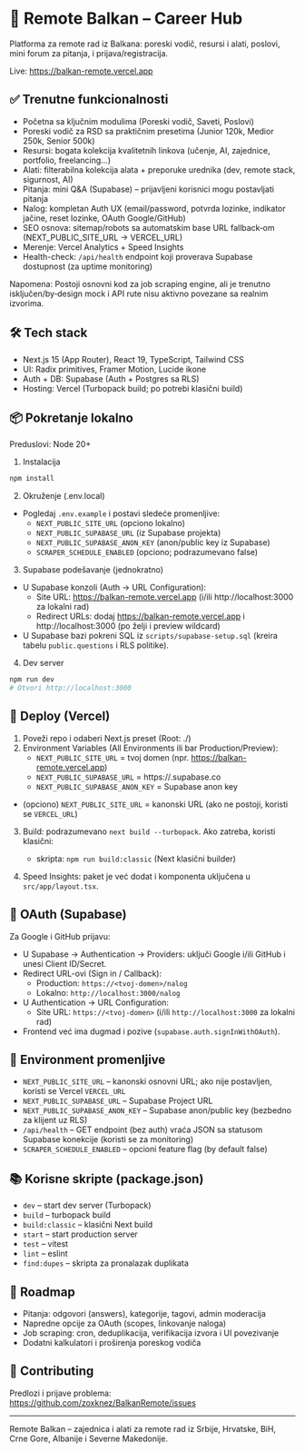 # 🚀 Remote Balkan – Career Hub

Platforma za remote rad iz Balkana: poreski vodič, resursi i alati, poslovi, mini forum za pitanja, i prijava/registracija.

Live: https://balkan-remote.vercel.app

## ✅ Trenutne funkcionalnosti

- Početna sa ključnim modulima (Poreski vodič, Saveti, Poslovi)
- Poreski vodič za RSD sa praktičnim presetima (Junior 120k, Medior 250k, Senior 500k)
- Resursi: bogata kolekcija kvalitetnih linkova (učenje, AI, zajednice, portfolio, freelancing…)
- Alati: filterabilna kolekcija alata + preporuke urednika (dev, remote stack, sigurnost, AI)
- Pitanja: mini Q&A (Supabase) – prijavljeni korisnici mogu postavljati pitanja
- Nalog: kompletan Auth UX (email/password, potvrda lozinke, indikator jačine, reset lozinke, OAuth Google/GitHub)
- SEO osnova: sitemap/robots sa automatskim base URL fallback‑om (NEXT_PUBLIC_SITE_URL → VERCEL_URL)
- Merenje: Vercel Analytics + Speed Insights
- Health-check: `/api/health` endpoint koji proverava Supabase dostupnost (za uptime monitoring)

Napomena: Postoji osnovni kod za job scraping engine, ali je trenutno isključen/by‑design mock i API rute nisu aktivno povezane sa realnim izvorima.

## 🛠 Tech stack

- Next.js 15 (App Router), React 19, TypeScript, Tailwind CSS
- UI: Radix primitives, Framer Motion, Lucide ikone
- Auth + DB: Supabase (Auth + Postgres sa RLS)
- Hosting: Vercel (Turbopack build; po potrebi klasični build)

## 📦 Pokretanje lokalno

Preduslovi: Node 20+

1) Instalacija
```bash
npm install
```

2) Okruženje (.env.local)
- Pogledaj `.env.example` i postavi sledeće promenljive:
  - `NEXT_PUBLIC_SITE_URL` (opciono lokalno)
  - `NEXT_PUBLIC_SUPABASE_URL` (iz Supabase projekta)
  - `NEXT_PUBLIC_SUPABASE_ANON_KEY` (anon/public key iz Supabase)
  - `SCRAPER_SCHEDULE_ENABLED` (opciono; podrazumevano false)

3) Supabase podešavanje (jednokratno)
- U Supabase konzoli (Auth → URL Configuration):
  - Site URL: https://balkan-remote.vercel.app (i/ili http://localhost:3000 za lokalni rad)
  - Redirect URLs: dodaj https://balkan-remote.vercel.app i http://localhost:3000 (po želji i preview wildcard)
- U Supabase bazi pokreni SQL iz `scripts/supabase-setup.sql` (kreira tabelu `public.questions` i RLS politike).

4) Dev server
```bash
npm run dev
# Otvori http://localhost:3000
```

## 🚀 Deploy (Vercel)

1) Poveži repo i odaberi Next.js preset (Root: ./)
2) Environment Variables (All Environments ili bar Production/Preview):
   - `NEXT_PUBLIC_SITE_URL` = tvoj domen (npr. https://balkan-remote.vercel.app)
   - `NEXT_PUBLIC_SUPABASE_URL` = https://<tvoj-projekat>.supabase.co
   - `NEXT_PUBLIC_SUPABASE_ANON_KEY` = Supabase anon key
  - (opciono) `NEXT_PUBLIC_SITE_URL` = kanonski URL (ako ne postoji, koristi se `VERCEL_URL`)
3) Build: podrazumevano `next build --turbopack`. Ako zatreba, koristi klasični:
   - skripta: `npm run build:classic` (Next klasični builder)

4) Speed Insights: paket je već dodat i komponenta uključena u `src/app/layout.tsx`.

## 🔐 OAuth (Supabase)

Za Google i GitHub prijavu:
- U Supabase → Authentication → Providers: uključi Google i/ili GitHub i unesi Client ID/Secret.
- Redirect URL-ovi (Sign in / Callback):
  - Production: `https://<tvoj-domen>/nalog`
  - Lokalno: `http://localhost:3000/nalog`
- U Authentication → URL Configuration:
  - Site URL: `https://<tvoj-domen>` (i/ili `http://localhost:3000` za lokalni rad)
- Frontend već ima dugmad i pozive (`supabase.auth.signInWithOAuth`).

## 🔑 Environment promenljive

- `NEXT_PUBLIC_SITE_URL` – kanonski osnovni URL; ako nije postavljen, koristi se Vercel `VERCEL_URL`
- `NEXT_PUBLIC_SUPABASE_URL` – Supabase Project URL
- `NEXT_PUBLIC_SUPABASE_ANON_KEY` – Supabase anon/public key (bezbedno za klijent uz RLS)
- `/api/health` – GET endpoint (bez auth) vraća JSON sa statusom Supabase konekcije (koristi se za monitoring)
- `SCRAPER_SCHEDULE_ENABLED` – opcioni feature flag (by default false)

## 📚 Korisne skripte (package.json)

- `dev` – start dev server (Turbopack)
- `build` – turbopack build
- `build:classic` – klasični Next build
- `start` – start production server
- `test` – vitest
- `lint` – eslint
- `find:dupes` – skripta za pronalazak duplikata

## 🧭 Roadmap

- Pitanja: odgovori (answers), kategorije, tagovi, admin moderacija
- Napredne opcije za OAuth (scopes, linkovanje naloga)
- Job scraping: cron, deduplikacija, verifikacija izvora i UI povezivanje
- Dodatni kalkulatori i proširenja poreskog vodiča

## 🤝 Contributing

Predlozi i prijave problema: https://github.com/zoxknez/BalkanRemote/issues

---

Remote Balkan – zajednica i alati za remote rad iz Srbije, Hrvatske, BiH, Crne Gore, Albanije i Severne Makedonije.
